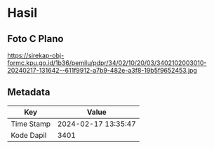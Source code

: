 # Hasil

## Foto C Plano

https://sirekap-obj-formc.kpu.go.id/1b36/pemilu/pdpr/34/02/10/20/03/3402102003010-20240217-131642--611f9912-a7b9-482e-a3f8-19b5f9652453.jpg


## Metadata

| Key        | Value               |
| ---------- | ------------------- |
| Time Stamp | 2024-02-17 13:35:47 |
| Kode Dapil | 3401                |




